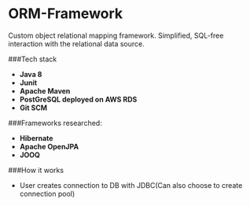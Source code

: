 # ORM-Framework
Custom object relational mapping framework. Simplified, SQL-free interaction with the relational data source.


###Tech stack
* __Java 8__
* __Junit__
* __Apache Maven__
* __PostGreSQL deployed on AWS RDS__
* __Git SCM__

###Frameworks researched: 

* __Hibernate__
* __Apache OpenJPA__
* __JOOQ__

###How it works
* User creates connection to DB with JDBC(Can also choose to create connection pool)


